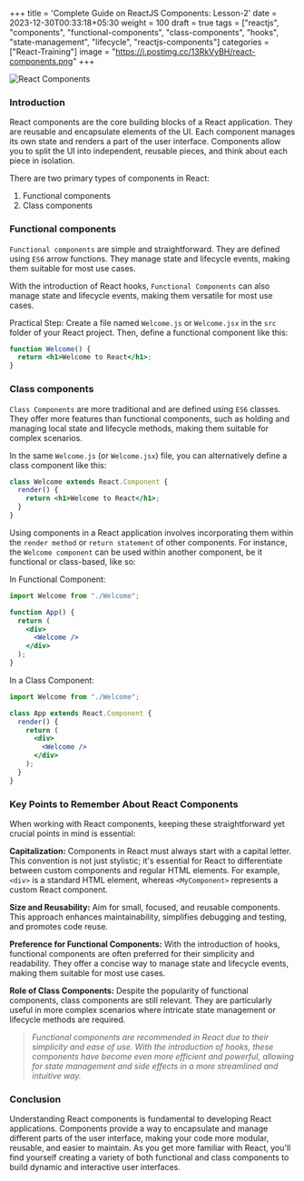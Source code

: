 +++
title = 'Complete Guide on ReactJS Components: Lesson-2'
date = 2023-12-30T00:33:18+05:30
weight = 100
draft = true
tags = ["reactjs", "components",
 "functional-components",
  "class-components",
   "hooks",
   "state-management",
   "lifecycle", "reactjs-components"]
categories = ["React-Training"]
image = "https://i.postimg.cc/13RkVyBH/react-components.png"
+++

![React Components](https://i.postimg.cc/13RkVyBH/react-components.png)

### Introduction

React components are the core building blocks of a React application. They are reusable and encapsulate elements of the UI. Each component manages its own state and renders a part of the user interface. Components allow you to split the UI into independent, reusable pieces, and think about each piece in isolation.

There are two primary types of components in React:

1. Functional components
2. Class components

### Functional components

`Functional components` are simple and straightforward. They are defined using `ES6` arrow functions. They manage state and lifecycle events, making them suitable for most use cases.

With the introduction of React hooks, `Functional Components` can also manage state and lifecycle events, making them versatile for most use cases.

Practical Step: Create a file named `Welcome.js` or `Welcome.jsx` in the `src` folder of your React project. Then, define a functional component like this:

```jsx
function Welcome() {
  return <h1>Welcome to React</h1>;
}
```

### Class components

`Class Components` are more traditional and are defined using `ES6` classes. They offer more features than functional components, such as holding and managing local state and lifecycle methods, making them suitable for complex scenarios.

In the same `Welcome.js` (or `Welcome.jsx`) file, you can alternatively define a class component like this:

```jsx
class Welcome extends React.Component {
  render() {
    return <h1>Welcome to React</h1>;
  }
}
```

Using components in a React application involves incorporating them within the `render method` or `return statement` of other components. For instance, the `Welcome component` can be used within another component, be it functional or class-based, like so:

In Functional Component:

```jsx
import Welcome from "./Welcome";

function App() {
  return (
    <div>
      <Welcome />
    </div>
  );
}
```

In a Class Component:

```jsx
import Welcome from "./Welcome";

class App extends React.Component {
  render() {
    return (
      <div>
        <Welcome />
      </div>
    );
  }
}
```

### Key Points to Remember About React Components

When working with React components, keeping these straightforward yet crucial points in mind is essential:

**Capitalization:** Components in React must always start with a capital letter. This convention is not just stylistic; it's essential for React to differentiate between custom components and regular HTML elements. For example, `<div>` is a standard HTML element, whereas `<MyComponent>` represents a custom React component.

**Size and Reusability:** Aim for small, focused, and reusable components. This approach enhances maintainability, simplifies debugging and testing, and promotes code reuse.

**Preference for Functional Components:** With the introduction of hooks, functional components are often preferred for their simplicity and readability. They offer a concise way to manage state and lifecycle events, making them suitable for most use cases.

**Role of Class Components:** Despite the popularity of functional components, class components are still relevant. They are particularly useful in more complex scenarios where intricate state management or lifecycle methods are required.

> *Functional components are recommended in React due to their simplicity and ease of use. With the introduction of hooks, these components have become even more efficient and powerful, allowing for state management and side effects in a more streamlined and intuitive way.*

### Conclusion

Understanding React components is fundamental to developing React applications. Components provide a way to encapsulate and manage different parts of the user interface, making your code more modular, reusable, and easier to maintain. As you get more familiar with React, you'll find yourself creating a variety of both functional and class components to build dynamic and interactive user interfaces.
